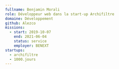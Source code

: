 ```yaml
---
fullname: Benjamin Morali
role: Développeur web dans la start-up Archifiltre
domaine: Développement
github: Alezco
missions:
  - start: 2019-10-07
    end: 2021-06-04
    status: service
    employer: BENEXT
startups:
  - archifiltre
  - 1000.jours
---
```

